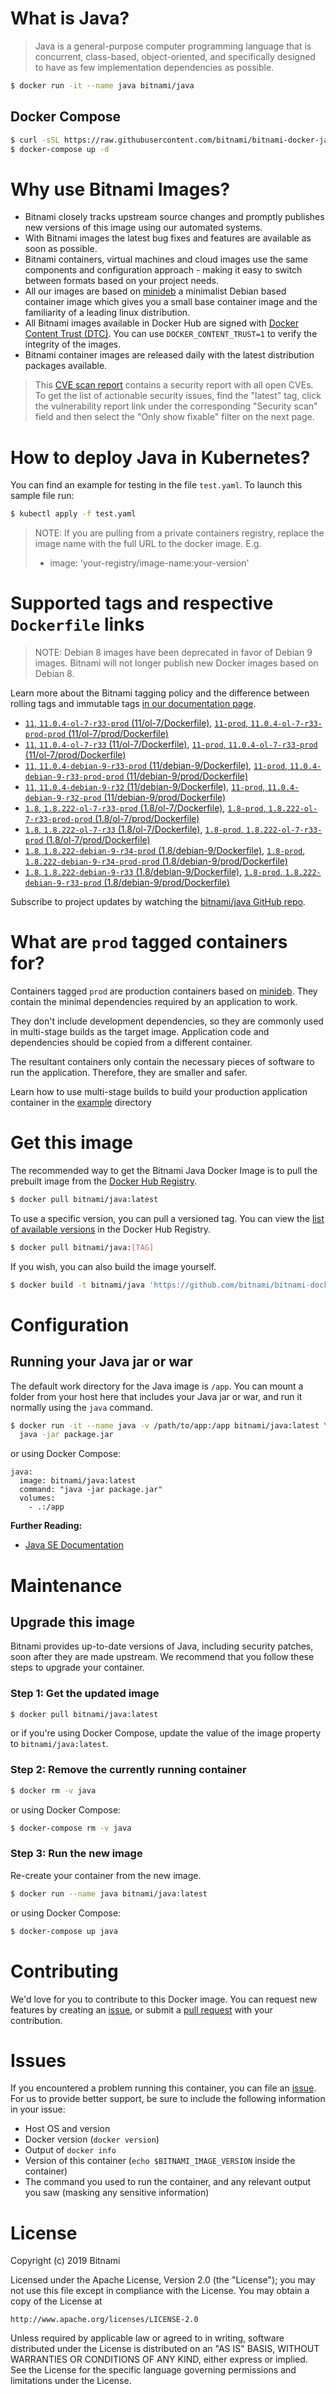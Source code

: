 # What is Java?

> Java is a general-purpose computer programming language that is concurrent, class-based, object-oriented, and specifically designed to have as few implementation dependencies as possible.

```bash
$ docker run -it --name java bitnami/java
```

## Docker Compose

```bash
$ curl -sSL https://raw.githubusercontent.com/bitnami/bitnami-docker-java/master/docker-compose.yml > docker-compose.yml
$ docker-compose up -d
```

# Why use Bitnami Images?

* Bitnami closely tracks upstream source changes and promptly publishes new versions of this image using our automated systems.
* With Bitnami images the latest bug fixes and features are available as soon as possible.
* Bitnami containers, virtual machines and cloud images use the same components and configuration approach - making it easy to switch between formats based on your project needs.
* All our images are based on [minideb](https://github.com/bitnami/minideb) a minimalist Debian based container image which gives you a small base container image and the familiarity of a leading linux distribution.
* All Bitnami images available in Docker Hub are signed with [Docker Content Trust (DTC)](https://docs.docker.com/engine/security/trust/content_trust/). You can use `DOCKER_CONTENT_TRUST=1` to verify the integrity of the images.
* Bitnami container images are released daily with the latest distribution packages available.


> This [CVE scan report](https://quay.io/repository/bitnami/java?tab=tags) contains a security report with all open CVEs. To get the list of actionable security issues, find the "latest" tag, click the vulnerability report link under the corresponding "Security scan" field and then select the "Only show fixable" filter on the next page.

# How to deploy Java in Kubernetes?

You can find an example for testing in the file `test.yaml`. To launch this sample file run:

```bash
$ kubectl apply -f test.yaml
```

> NOTE: If you are pulling from a private containers registry, replace the image name with the full URL to the docker image. E.g.
>
> - image: 'your-registry/image-name:your-version'

# Supported tags and respective `Dockerfile` links

> NOTE: Debian 8 images have been deprecated in favor of Debian 9 images. Bitnami will not longer publish new Docker images based on Debian 8.

Learn more about the Bitnami tagging policy and the difference between rolling tags and immutable tags [in our documentation page](https://docs.bitnami.com/containers/how-to/understand-rolling-tags-containers/).


- [`11`, `11.0.4-ol-7-r33-prod` (11/ol-7/Dockerfile)](https://github.com/bitnami/bitnami-docker-java/blob/11.0.4-ol-7-r33-prod/11/ol-7/Dockerfile), [`11-prod`, `11.0.4-ol-7-r33-prod-prod` (11/ol-7/prod/Dockerfile)](https://github.com/bitnami/bitnami-docker-java/blob/11.0.4-ol-7-r33-prod/11/ol-7/prod/Dockerfile)
- [`11`, `11.0.4-ol-7-r33` (11/ol-7/Dockerfile)](https://github.com/bitnami/bitnami-docker-java/blob/11.0.4-ol-7-r33/11/ol-7/Dockerfile), [`11-prod`, `11.0.4-ol-7-r33-prod` (11/ol-7/prod/Dockerfile)](https://github.com/bitnami/bitnami-docker-java/blob/11.0.4-ol-7-r33/11/ol-7/prod/Dockerfile)
- [`11`, `11.0.4-debian-9-r33-prod` (11/debian-9/Dockerfile)](https://github.com/bitnami/bitnami-docker-java/blob/11.0.4-debian-9-r33-prod/11/debian-9/Dockerfile), [`11-prod`, `11.0.4-debian-9-r33-prod-prod` (11/debian-9/prod/Dockerfile)](https://github.com/bitnami/bitnami-docker-java/blob/11.0.4-debian-9-r33-prod/11/debian-9/prod/Dockerfile)
- [`11`, `11.0.4-debian-9-r32` (11/debian-9/Dockerfile)](https://github.com/bitnami/bitnami-docker-java/blob/11.0.4-debian-9-r32/11/debian-9/Dockerfile), [`11-prod`, `11.0.4-debian-9-r32-prod` (11/debian-9/prod/Dockerfile)](https://github.com/bitnami/bitnami-docker-java/blob/11.0.4-debian-9-r32/11/debian-9/prod/Dockerfile)
- [`1.8`, `1.8.222-ol-7-r33-prod` (1.8/ol-7/Dockerfile)](https://github.com/bitnami/bitnami-docker-java/blob/1.8.222-ol-7-r33-prod/1.8/ol-7/Dockerfile), [`1.8-prod`, `1.8.222-ol-7-r33-prod-prod` (1.8/ol-7/prod/Dockerfile)](https://github.com/bitnami/bitnami-docker-java/blob/1.8.222-ol-7-r33-prod/1.8/ol-7/prod/Dockerfile)
- [`1.8`, `1.8.222-ol-7-r33` (1.8/ol-7/Dockerfile)](https://github.com/bitnami/bitnami-docker-java/blob/1.8.222-ol-7-r33/1.8/ol-7/Dockerfile), [`1.8-prod`, `1.8.222-ol-7-r33-prod` (1.8/ol-7/prod/Dockerfile)](https://github.com/bitnami/bitnami-docker-java/blob/1.8.222-ol-7-r33/1.8/ol-7/prod/Dockerfile)
- [`1.8`, `1.8.222-debian-9-r34-prod` (1.8/debian-9/Dockerfile)](https://github.com/bitnami/bitnami-docker-java/blob/1.8.222-debian-9-r34-prod/1.8/debian-9/Dockerfile), [`1.8-prod`, `1.8.222-debian-9-r34-prod-prod` (1.8/debian-9/prod/Dockerfile)](https://github.com/bitnami/bitnami-docker-java/blob/1.8.222-debian-9-r34-prod/1.8/debian-9/prod/Dockerfile)
- [`1.8`, `1.8.222-debian-9-r33` (1.8/debian-9/Dockerfile)](https://github.com/bitnami/bitnami-docker-java/blob/1.8.222-debian-9-r33/1.8/debian-9/Dockerfile), [`1.8-prod`, `1.8.222-debian-9-r33-prod` (1.8/debian-9/prod/Dockerfile)](https://github.com/bitnami/bitnami-docker-java/blob/1.8.222-debian-9-r33/1.8/debian-9/prod/Dockerfile)

Subscribe to project updates by watching the [bitnami/java GitHub repo](https://github.com/bitnami/bitnami-docker-java).

# What are `prod` tagged containers for?

Containers tagged `prod` are production containers based on [minideb](https://github.com/bitnami/minideb). They contain the minimal dependencies required by an application to work.

They don't include development dependencies, so they are commonly used in multi-stage builds as the target image. Application code and dependencies should be copied from a different container.

The resultant containers only contain the necessary pieces of software to run the application. Therefore, they are smaller and safer.

Learn how to use multi-stage builds to build your production application container in the [example](/example) directory

# Get this image

The recommended way to get the Bitnami Java Docker Image is to pull the prebuilt image from the [Docker Hub Registry](https://hub.docker.com/r/bitnami/java).

```bash
$ docker pull bitnami/java:latest
```

To use a specific version, you can pull a versioned tag. You can view the [list of available versions](https://hub.docker.com/r/bitnami/java/tags/) in the Docker Hub Registry.

```bash
$ docker pull bitnami/java:[TAG]
```

If you wish, you can also build the image yourself.

```bash
$ docker build -t bitnami/java 'https://github.com/bitnami/bitnami-docker-java.git#master:1.8/debian-9'
```

# Configuration

## Running your Java jar or war

The default work directory for the Java image is `/app`. You can mount a folder from your host here that includes your Java jar or war, and run it normally using the `java` command.

```bash
$ docker run -it --name java -v /path/to/app:/app bitnami/java:latest \
  java -jar package.jar
```

or using Docker Compose:

```
java:
  image: bitnami/java:latest
  command: "java -jar package.jar"
  volumes:
    - .:/app
```

**Further Reading:**

  - [Java SE Documentation](https://docs.oracle.com/javase/8/docs/api/)

# Maintenance

## Upgrade this image

Bitnami provides up-to-date versions of Java, including security patches, soon after they are made upstream. We recommend that you follow these steps to upgrade your container.

### Step 1: Get the updated image

```bash
$ docker pull bitnami/java:latest
```

or if you're using Docker Compose, update the value of the image property to `bitnami/java:latest`.

### Step 2: Remove the currently running container

```bash
$ docker rm -v java
```

or using Docker Compose:

```bash
$ docker-compose rm -v java
```

### Step 3: Run the new image

Re-create your container from the new image.

```bash
$ docker run --name java bitnami/java:latest
```

or using Docker Compose:

```bash
$ docker-compose up java
```

# Contributing

We'd love for you to contribute to this Docker image. You can request new features by creating an [issue](https://github.com/bitnami/bitnami-docker-java/issues), or submit a [pull request](https://github.com/bitnami/bitnami-docker-java/pulls) with your contribution.

# Issues

If you encountered a problem running this container, you can file an [issue](https://github.com/bitnami/bitnami-docker-java/issues). For us to provide better support, be sure to include the following information in your issue:

- Host OS and version
- Docker version (`docker version`)
- Output of `docker info`
- Version of this container (`echo $BITNAMI_IMAGE_VERSION` inside the container)
- The command you used to run the container, and any relevant output you saw (masking any sensitive
information)

# License

Copyright (c) 2019 Bitnami

Licensed under the Apache License, Version 2.0 (the "License");
you may not use this file except in compliance with the License.
You may obtain a copy of the License at

    http://www.apache.org/licenses/LICENSE-2.0

Unless required by applicable law or agreed to in writing, software
distributed under the License is distributed on an "AS IS" BASIS,
WITHOUT WARRANTIES OR CONDITIONS OF ANY KIND, either express or implied.
See the License for the specific language governing permissions and
limitations under the License.
